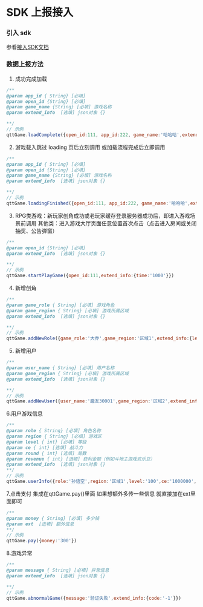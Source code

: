 # SDK 上报接入


### 引入 sdk

参看[接入SDK文档](./SDK接入步骤.md#引入_sdk)

### 数据上报方法

1. 成功完成加载
```javascript
/**
@param app_id { String} [必填]
@param open_id {String} [必填]
@param game_name {String} [必填] 游戏名称
@param extend_info  [选填] json对象 {}

**/
// 示例
qttGame.loadComplete({open_id:111, app_id:222, game_name:'哈哈哈',extend_info:{time:'1000'}})
```

2. 游戏载入跳过 loading 页后立刻调用 或加载流程完成后立即调用
```javascript
/**
@param app_id { String} [必填]
@param open_id {String} [必填]
@param game_name {String} [必填] 游戏名称
@param extend_info  [选填] json对象 {}

**/
// 示例
qttGame.loadingFinished({open_id:111, app_id:222, game_name:'哈哈哈',extend_info:{time:'1000'}})
```

3. RPG类游戏：新玩家创角成功或老玩家缓存登录服务器成功后，即进入游戏场景前调用
 其他类：进入游戏大厅页面任意位置首次点击（点击进入房间或关闭抽奖、公告弹窗）
```javascript
/**
@param open_id {String} [必填]
@param extend_info  [选填] json对象 {}

**/
// 示例
qttGame.startPlayGame({open_id:111,extend_info:{time:'1000'}})
```


4. 新增创角

```javascript
/**
@param game_role { String} [必填] 游戏角色
@param game_region { String} [必填] 游戏所属区域
@param extend_info  [选填] json对象 {}

**/
// 示例
qttGame.addNewRole({game_role:'大乔',game_region:'区域1',extend_info:{level:'10'}})
```

5. 新增用户

```javascript
/**
@param user_name { String} [必填] 用户名称
@param game_region { String} [必填] 游戏所属区域
@param extend_info  [选填] json对象 {}

**/
// 示例
qttGame.addNewUser({user_name:'趣友30001',game_region:'区域2',extend_info:{age:'18'}})
```

6.用户游戏信息

```javascript
/**
@param role { String} [必填] 角色名称
@param region { String} [必填] 游戏区
@param level { int} [必填] 等级
@param ce { int} [选填] 战斗力
@param round { int} [选填] 局数
@param revenue { int} [选填] 获利金额（例如斗地主游戏欢乐豆）
@param extend_info  [选填] json对象 {}
**/
// 示例
qttGame.userInfo({role:'孙悟空',region:'区域1',level:'100',ce:'1000000',round:'1', revenue: '100000',extend_info:{age:'18'}})
```

7.点击支付 集成在qttGame.pay()里面  如果想额外多传一些信息 就直接加在ext里面即可
```javascript
/**
@param money { String} [必填] 多少钱
@param ext  [选填] 额外信息
**/
// 示例
qttGame.pay({money:'300'})

```

8.游戏异常

```javascript
/**
@param message { String} [必填] 异常信息
@param extend_info  [选填] json对象 {}

**/
// 示例
qttGame.abnormalGame({message:'验证失败',extend_info:{code:'-1'}})
```
